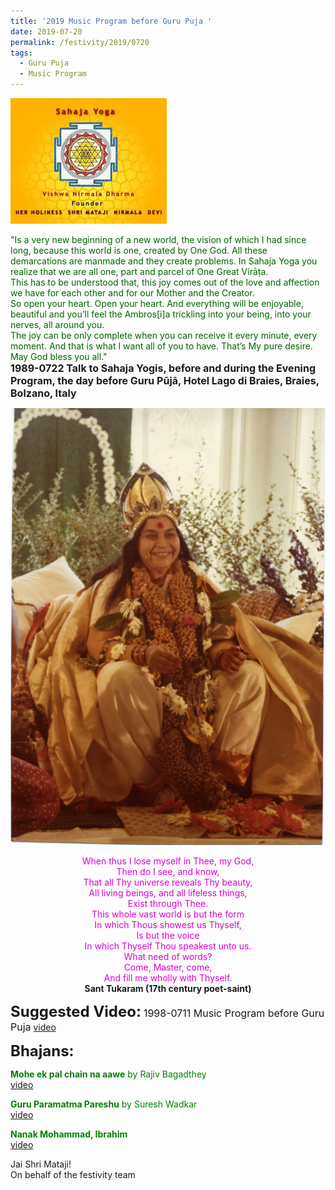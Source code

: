 ```yaml
---
title: '2019 Music Program before Guru Puja '
date: 2019-07-20
permalink: /festivity/2019/0720
tags:
  - Guru Puja
  - Music Program
---
```


![PICTURE 1](/images/image1.png)

<p>
<font color="DarkGreen">"Is a very new beginning of a new world, the vision of which I had since long, because this world is one, created by One God. All these demarcations are manmade and they create problems. In Sahaja Yoga you realize that we are all one, part and parcel of One Great Virāṭa.<br>
This has to be understood that, this joy comes out of the love and affection we have for each other and for our Mother and the Creator.<br>
So open your heart. Open your heart. And everything will be enjoyable, beautiful and you’ll feel the Ambros[i]a trickling into your being, into your nerves, all around you.<br>
The joy can be only complete when you can receive it every minute, every moment. And that is what I want all of you to have. That’s My pure desire.<br>
May God bless you all."</font><br>
<font size="+0"><b>1989-0722 Talk to Sahaja Yogis, before and during the Evening Program, the day before Guru Pūjā, Hotel Lago di Braies, Braies, Bolzano, Italy</b></font>
</p>

<div style="text-align: center"><img src="/images/image8.png" /></div>

<p style="text-align:center;">
<font color="DarkRed;"> 
When thus I lose myself in Thee, my God,<br>
Then do I see, and know,<br>
That all Thy universe reveals Thy beauty,<br>
All living beings, and all lifeless things,<br>
Exist through Thee.<br>
This whole vast world is but the form<br>
In which Thous showest us Thyself,<br>
Is but the voice<br>
In which Thyself Thou speakest unto us.<br>
What need of words?<br>
Come, Master, come,<br>
And fill me wholly with Thyself.<br></font>
<b>Sant Tukaram (17th century poet-saint)</b><br>
</p>  

<font size="+2"><b>Suggested Video:</b></font> 
<font size="+0">1998-0711 Music Program before Guru Puja</font>
<a href="https://youtu.be/aHW-KTHeocU"> video</a><br>

<font size="+2"><b>Bhajans:</b></font>

<p>
<font color="green"><b>Mohe ek pal chain na aawe</b> by Rajiv Bagadthey</font><br>
<a href="https://youtu.be/bTJfxnOF53s"> video</a><br>
</p>

<p>
<font color="green"><b>Guru Paramatma Pareshu</b> by Suresh Wadkar</font><br>
<a href="https://youtu.be/R6M4IgAHMcE"> video</a><br>
</p>

<p>
<font color="green"><b>Nanak Mohammad, Ibrahim</b></font><br>
<a href="https://youtu.be/wfCyNpxW3Ms"> video</a><br>
</p>

Jai Shri Mataji!<br>
On behalf of the festivity team